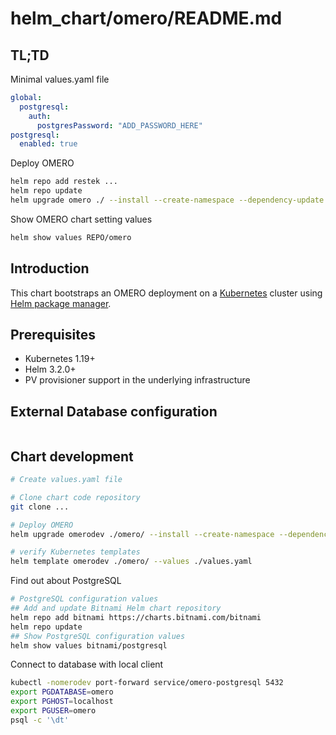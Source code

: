 # helm_chart/omero/README.md

## TL;TD

Minimal values.yaml file

```yaml
global:
  postgresql:
    auth:
      postgresPassword: "ADD_PASSWORD_HERE"
postgresql:
  enabled: true
```

Deploy OMERO

```bash
helm repo add restek ...
helm repo update
helm upgrade omero ./ --install --create-namespace --dependency-update --install --values ./values.yaml
```

Show OMERO chart setting values

```bash
helm show values REPO/omero
```

## Introduction

This chart bootstraps an OMERO deployment on a [Kubernetes](https://kubernetes.io) cluster using [Helm package manager](https://helm.sh).

## Prerequisites

* Kubernetes 1.19+
* Helm 3.2.0+
* PV provisioner support in the underlying infrastructure

## External Database configuration

```yaml
```

## Chart development

```bash
# Create values.yaml file

# Clone chart code repository
git clone ...

# Deploy OMERO
helm upgrade omerodev ./omero/ --install --create-namespace --dependency-update --install --values ./values.yaml --namespace omerodev

# verify Kubernetes templates
helm template omerodev ./omero/ --values ./values.yaml
```

Find out about PostgreSQL

```bash
# PostgreSQL configuration values
## Add and update Bitnami Helm chart repository
helm repo add bitnami https://charts.bitnami.com/bitnami
helm repo update
## Show PostgreSQL configuration values
helm show values bitnami/postgresql
```

Connect to database with local client

```bash
kubectl -nomerodev port-forward service/omero-postgresql 5432
export PGDATABASE=omero
export PGHOST=localhost
export PGUSER=omero
psql -c '\dt'
```
